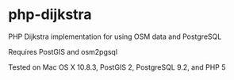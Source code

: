 php-dijkstra
============

PHP Dijkstra implementation for using OSM data and PostgreSQL

Requires PostGIS and osm2pgsql

Tested on Mac OS X 10.8.3, PostGIS 2, PostgreSQL 9.2, and PHP 5